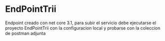 # EndPointTrii
Endpoint creado con net core 3.1, para subir el servicio debe ejecutarse el proyecto EndPointTrii con la configuracion local y probarse con la coleccion de postman adjunta 

